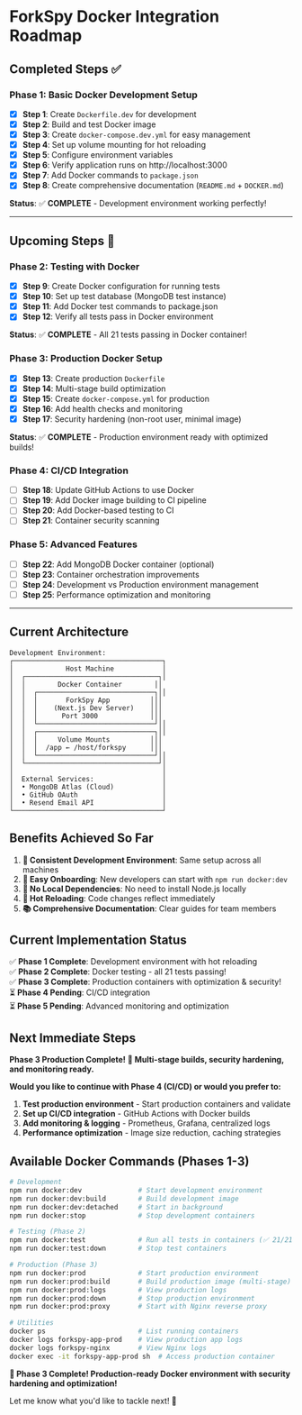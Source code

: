 # ForkSpy Docker Integration Roadmap

## Completed Steps ✅

### Phase 1: Basic Docker Development Setup
- [x] **Step 1**: Create `Dockerfile.dev` for development
- [x] **Step 2**: Build and test Docker image
- [x] **Step 3**: Create `docker-compose.dev.yml` for easy management
- [x] **Step 4**: Set up volume mounting for hot reloading
- [x] **Step 5**: Configure environment variables
- [x] **Step 6**: Verify application runs on http://localhost:3000
- [x] **Step 7**: Add Docker commands to `package.json`
- [x] **Step 8**: Create comprehensive documentation (`README.md` + `DOCKER.md`)

**Status**: ✅ **COMPLETE** - Development environment working perfectly!

---

## Upcoming Steps 🚀

### Phase 2: Testing with Docker
- [x] **Step 9**: Create Docker configuration for running tests
- [x] **Step 10**: Set up test database (MongoDB test instance)
- [x] **Step 11**: Add Docker test commands to package.json
- [x] **Step 12**: Verify all tests pass in Docker environment

**Status**: ✅ **COMPLETE** - All 21 tests passing in Docker container!

### Phase 3: Production Docker Setup
- [x] **Step 13**: Create production `Dockerfile`
- [x] **Step 14**: Multi-stage build optimization
- [x] **Step 15**: Create `docker-compose.yml` for production
- [x] **Step 16**: Add health checks and monitoring
- [x] **Step 17**: Security hardening (non-root user, minimal image)

**Status**: ✅ **COMPLETE** - Production environment ready with optimized builds!

### Phase 4: CI/CD Integration
- [ ] **Step 18**: Update GitHub Actions to use Docker
- [ ] **Step 19**: Add Docker image building to CI pipeline
- [ ] **Step 20**: Add Docker-based testing to CI
- [ ] **Step 21**: Container security scanning

### Phase 5: Advanced Features
- [ ] **Step 22**: Add MongoDB Docker container (optional)
- [ ] **Step 23**: Container orchestration improvements
- [ ] **Step 24**: Development vs Production environment management
- [ ] **Step 25**: Performance optimization and monitoring

---

## Current Architecture

```
Development Environment:
┌─────────────────────────────────────┐
│             Host Machine            │
│  ┌─────────────────────────────────┐│
│  │        Docker Container        ││
│  │  ┌─────────────────────────────┐││
│  │  │       ForkSpy App          │││
│  │  │    (Next.js Dev Server)    │││
│  │  │      Port 3000             │││
│  │  └─────────────────────────────┘││
│  │  ┌─────────────────────────────┐││
│  │  │     Volume Mounts          │││
│  │  │  /app ← /host/forkspy      │││
│  │  └─────────────────────────────┘││
│  └─────────────────────────────────┘│
│                                     │
│  External Services:                 │
│  • MongoDB Atlas (Cloud)            │
│  • GitHub OAuth                     │
│  • Resend Email API                 │
└─────────────────────────────────────┘
```

## Benefits Achieved So Far

1. **🔧 Consistent Development Environment**: Same setup across all machines
2. **🚀 Easy Onboarding**: New developers can start with `npm run docker:dev`
3. **💾 No Local Dependencies**: No need to install Node.js locally
4. **🔄 Hot Reloading**: Code changes reflect immediately
5. **📚 Comprehensive Documentation**: Clear guides for team members

## Current Implementation Status

✅ **Phase 1 Complete**: Development environment with hot reloading  
✅ **Phase 2 Complete**: Docker testing - all 21 tests passing!  
✅ **Phase 3 Complete**: Production containers with optimization & security!  
⏳ **Phase 4 Pending**: CI/CD integration  
⏳ **Phase 5 Pending**: Advanced monitoring and optimization  

## Next Immediate Steps

**Phase 3 Production Complete! 🎉 Multi-stage builds, security hardening, and monitoring ready.**

**Would you like to continue with Phase 4 (CI/CD) or would you prefer to:**
1. **Test production environment** - Start production containers and validate
2. **Set up CI/CD integration** - GitHub Actions with Docker builds
3. **Add monitoring & logging** - Prometheus, Grafana, centralized logs
4. **Performance optimization** - Image size reduction, caching strategies

## Available Docker Commands (Phases 1-3)

```bash
# Development
npm run docker:dev              # Start development environment
npm run docker:dev:build        # Build development image
npm run docker:dev:detached     # Start in background
npm run docker:stop             # Stop development containers

# Testing (Phase 2)
npm run docker:test             # Run all tests in containers (✅ 21/21 passing!)
npm run docker:test:down        # Stop test containers

# Production (Phase 3)
npm run docker:prod             # Start production environment
npm run docker:prod:build       # Build production image (multi-stage)
npm run docker:prod:logs        # View production logs
npm run docker:prod:down        # Stop production environment
npm run docker:prod:proxy       # Start with Nginx reverse proxy

# Utilities
docker ps                       # List running containers
docker logs forkspy-app-prod    # View production app logs
docker logs forkspy-nginx       # View Nginx logs
docker exec -it forkspy-app-prod sh  # Access production container
```

**🎉 Phase 3 Complete! Production-ready Docker environment with security hardening and optimization!**

Let me know what you'd like to tackle next! 🐳
